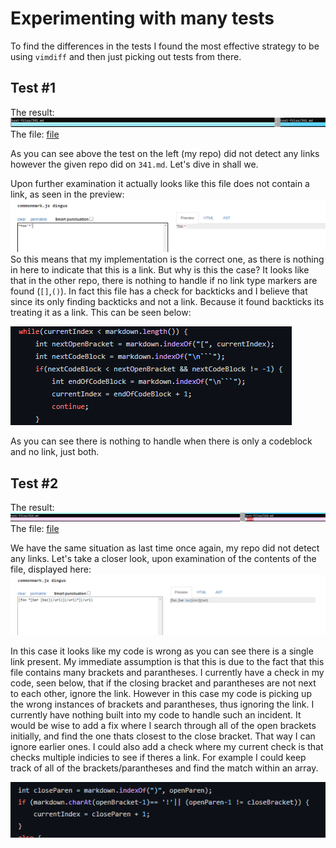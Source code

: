 Experimenting with many tests
========================

To find the differences in the tests I found the most effective strategy to be using `vimdiff` and then just picking out tests from there. 

Test #1
------
The result:
![Image](341Different.png)
The file: [file](https://github.com/nidhidhamnani/markdown-parser/blob/main/test-files/341.md)

As you can see above the test on the left (my repo) did not detect any links however the given repo did on `341.md`. Let's dive in shall we.

Upon further examination it actually looks like this file does not contain a link, as seen in the preview: 
![Image](File1.png)
So this means that my implementation is the correct one, as there is nothing in here to indicate that this is a link. But why is this the case? It looks like that in the other repo, there is nothing to handle if no link type markers are found (`[]`,`()`). In fact this file has a check for backticks and I believe that since its only finding backticks and not a link. Because it found backticks its treating it as a link. This can be seen below:

![Image](Codetofix.png)

As you can see there is nothing to handle when there is only a codeblock and no link, just both. 

Test #2
------
The result:
![Image](518Different.png)
The file: [file](https://github.com/nidhidhamnani/markdown-parser/blob/main/test-files/518.md?plain=1)

We have the same situation as last time once again, my repo did not detect any links. Let's take a closer look, upon examination of the contents of the file, displayed here:
![Image](File2.png)

In this case it looks like my code is wrong as you can see there is a single link present. My immediate assumption is that this is due to the fact that this file contains many brackets and parantheses. I currently have a check in my code, seen below, that if the closing bracket and parantheses are not next to each other, ignore the link. However in this case my code is picking up the wrong instances of brackets and parantheses, thus ignoring the link. I currently have nothing built into my code to handle such an incident. It would be wise to add a fix where I search through all of the open brackets initially, and find the one thats closest to the close bracket. That way I can ignore earlier ones. I could also add a check where my current check is that checks multiple indicies to see if theres a link. For example I could keep track of all of the brackets/parantheses and find the match within an array.

![Image](Codetofix2.png)
